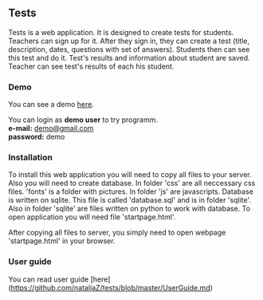 ## Tests

Tests is a web application. It is designed to create tests for students. 
Teachers can sign up for it. After they sign in, they can create a test (title, description, dates, questions with set of answers).
Students then can see this test and do it. Test's results and information about student are saved. Teacher can see test's results of each his student.

### Demo

You can see a demo [here](http://dijkstra.cs.ttu.ee/~t103931/startpage.html).

You can login as **demo user** to try programm.
<br>**e-mail:** demo@gmail.com
<br>**password:** demo

### Installation

To install this web application you will need to copy all files to your server. Also you will need to create database.
In folder 'css' are all neccessary css files. 'fonts' is a folder with pictures. In folder 'js' are javascripts.
Database is written on sqlite. This file  is called 'database.sql' and is in folder 'sqlite'.
Also in folder 'sqlite' are files written on python to work with database.
To open application you will need file 'startpage.html'.

After copying all files to server, you simply need to open webpage 'startpage.html' in your browser.

### User guide

You can read user guide [here] (https://github.com/nataljaZ/tests/blob/master/UserGuide.md)